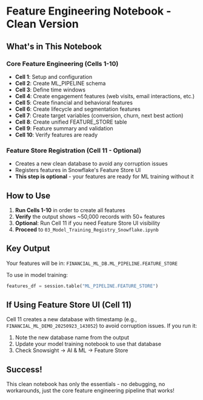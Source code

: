 # Feature Engineering Notebook - Clean Version

## What's in This Notebook

### Core Feature Engineering (Cells 1-10)
- **Cell 1**: Setup and configuration
- **Cell 2**: Create ML_PIPELINE schema
- **Cell 3**: Define time windows
- **Cell 4**: Create engagement features (web visits, email interactions, etc.)
- **Cell 5**: Create financial and behavioral features
- **Cell 6**: Create lifecycle and segmentation features
- **Cell 7**: Create target variables (conversion, churn, next best action)
- **Cell 8**: Create unified FEATURE_STORE table
- **Cell 9**: Feature summary and validation
- **Cell 10**: Verify features are ready

### Feature Store Registration (Cell 11 - Optional)
- Creates a new clean database to avoid any corruption issues
- Registers features in Snowflake's Feature Store UI
- **This step is optional** - your features are ready for ML training without it

## How to Use

1. **Run Cells 1-10** in order to create all features
2. **Verify** the output shows ~50,000 records with 50+ features
3. **Optional**: Run Cell 11 if you need Feature Store UI visibility
4. **Proceed** to `03_Model_Training_Registry_Snowflake.ipynb`

## Key Output

Your features will be in: `FINANCIAL_ML_DB.ML_PIPELINE.FEATURE_STORE`

To use in model training:
```python
features_df = session.table("ML_PIPELINE.FEATURE_STORE")
```

## If Using Feature Store UI (Cell 11)

Cell 11 creates a new database with timestamp (e.g., `FINANCIAL_ML_DEMO_20250923_143052`) to avoid corruption issues. If you run it:
1. Note the new database name from the output
2. Update your model training notebook to use that database
3. Check Snowsight → AI & ML → Feature Store

## Success! 

This clean notebook has only the essentials - no debugging, no workarounds, just the core feature engineering pipeline that works!
